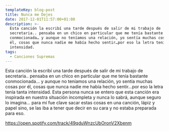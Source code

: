 ```yaml
---
templateKey: blog-post
title: Nunca me Dejes
date: 2017-12-01T11:57:00+01:00
description: >-
  Esta canción la escribí una tarde después de salir de mi trabajo de
  secretaria.. pensaba en un chico en particular que me tenía bastante
  conmocionada… y aunque no teníamos una relación, yo sentía muchas cosas por
  él, cosas que nunca nadie me había hecho sentir…por eso la letra tenía tanta
  intensidad.
tags:
  - Canciones Supremas
---
```

Esta canción la escribí una tarde después de salir de mi trabajo de secretaria.. pensaba en un chico en particular que me tenía bastante conmocionada… y aunque no teníamos una relación, yo sentía muchas cosas por él, cosas que nunca nadie me había hecho sentir…por eso la letra tenía tanta intensidad. Esta persona nunca se entero que esta canción era inspirada en nuestra situación incompleta y nunca lo sabrá, aunque seguro lo imagina… para mí fue clave sacar estas cosas en una canción, lápiz y papel sino, se las iba a tener que decir en su cara y no estaba preparada para eso.



<https://open.spotify.com/track/49qduWnzcUbOronV2Xbenm>
